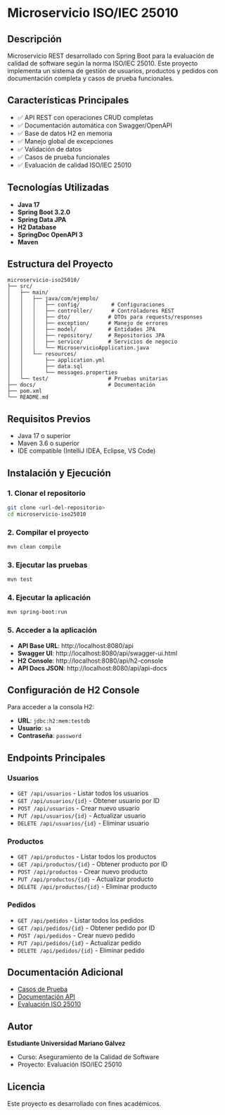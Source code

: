 # Microservicio ISO/IEC 25010

## Descripción
Microservicio REST desarrollado con Spring Boot para la evaluación de calidad de software según la norma ISO/IEC 25010. Este proyecto implementa un sistema de gestión de usuarios, productos y pedidos con documentación completa y casos de prueba funcionales.

## Características Principales
- ✅ API REST con operaciones CRUD completas
- ✅ Documentación automática con Swagger/OpenAPI
- ✅ Base de datos H2 en memoria
- ✅ Manejo global de excepciones
- ✅ Validación de datos
- ✅ Casos de prueba funcionales
- ✅ Evaluación de calidad ISO/IEC 25010

## Tecnologías Utilizadas
- **Java 17**
- **Spring Boot 3.2.0**
- **Spring Data JPA**
- **H2 Database**
- **SpringDoc OpenAPI 3**
- **Maven**

## Estructura del Proyecto
```
microservicio-iso25010/
├── src/
│   ├── main/
│   │   ├── java/com/ejemplo/
│   │   │   ├── config/          # Configuraciones
│   │   │   ├── controller/      # Controladores REST
│   │   │   ├── dto/            # DTOs para requests/responses
│   │   │   ├── exception/      # Manejo de errores
│   │   │   ├── model/          # Entidades JPA
│   │   │   ├── repository/     # Repositorios JPA
│   │   │   ├── service/        # Servicios de negocio
│   │   │   └── MicroservicioApplication.java
│   │   └── resources/
│   │       ├── application.yml
│   │       ├── data.sql
│   │       └── messages.properties
│   └── test/                   # Pruebas unitarias
├── docs/                       # Documentación
├── pom.xml
└── README.md
```

## Requisitos Previos
- Java 17 o superior
- Maven 3.6 o superior
- IDE compatible (IntelliJ IDEA, Eclipse, VS Code)

## Instalación y Ejecución

### 1. Clonar el repositorio
```bash
git clone <url-del-repositorio>
cd microservicio-iso25010
```

### 2. Compilar el proyecto
```bash
mvn clean compile
```

### 3. Ejecutar las pruebas
```bash
mvn test
```

### 4. Ejecutar la aplicación
```bash
mvn spring-boot:run
```

### 5. Acceder a la aplicación
- **API Base URL**: http://localhost:8080/api
- **Swagger UI**: http://localhost:8080/api/swagger-ui.html
- **H2 Console**: http://localhost:8080/api/h2-console
- **API Docs JSON**: http://localhost:8080/api/api-docs

## Configuración de H2 Console
Para acceder a la consola H2:
- **URL**: `jdbc:h2:mem:testdb`
- **Usuario**: `sa`
- **Contraseña**: `password`

## Endpoints Principales

### Usuarios
- `GET /api/usuarios` - Listar todos los usuarios
- `GET /api/usuarios/{id}` - Obtener usuario por ID
- `POST /api/usuarios` - Crear nuevo usuario
- `PUT /api/usuarios/{id}` - Actualizar usuario
- `DELETE /api/usuarios/{id}` - Eliminar usuario

### Productos
- `GET /api/productos` - Listar todos los productos
- `GET /api/productos/{id}` - Obtener producto por ID
- `POST /api/productos` - Crear nuevo producto
- `PUT /api/productos/{id}` - Actualizar producto
- `DELETE /api/productos/{id}` - Eliminar producto

### Pedidos
- `GET /api/pedidos` - Listar todos los pedidos
- `GET /api/pedidos/{id}` - Obtener pedido por ID
- `POST /api/pedidos` - Crear nuevo pedido
- `PUT /api/pedidos/{id}` - Actualizar pedido
- `DELETE /api/pedidos/{id}` - Eliminar pedido

## Documentación Adicional
- [Casos de Prueba](docs/Casos_Prueba.pdf)
- [Documentación API](docs/API_Documentation.pdf)
- [Evaluación ISO 25010](docs/Evaluacion_ISO_25010.pdf)

## Autor
**Estudiante Universidad Mariano Gálvez**
- Curso: Aseguramiento de la Calidad de Software
- Proyecto: Evaluación ISO/IEC 25010

## Licencia
Este proyecto es desarrollado con fines académicos.

